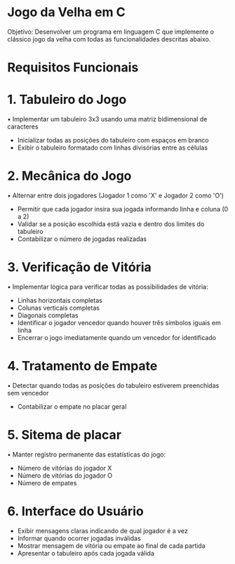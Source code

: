 # Jogo da Velha em C
Objetivo:
Desenvolver um programa em linguagem C que implemente o clássico jogo da velha com todas as funcionalidades descritas abaixo.

# Requisitos Funcionais 

# 1. Tabuleiro do Jogo
• Implementar um tabuleiro 3x3 usando uma matriz bidimensional de caracteres
- Inicializar todas as posições do tabuleiro com espaços em branco
- Exibir o tabuleiro formatado com linhas divisórias entre as células

# 2. Mecânica do Jogo
• Alternar entre dois jogadores (Jogador 1 como 'X' e Jogador 2 como 'O')
- Permitir que cada jogador insira sua jogada informando linha e coluna (0 a 2)
- Validar se a posição escolhida está vazia e dentro dos limites do tabuleiro
- Contabilizar o número de jogadas realizadas

# 3. Verificação de Vitória
• Implementar lógica para verificar todas as possibilidades de vitória:
- Linhas horizontais completas
- Colunas verticais completas
- Diagonais completas
- Identificar o jogador vencedor quando houver três símbolos iguais em linha
- Encerrar o jogo imediatamente quando um vencedor for identificado

# 4. Tratamento de Empate
• Detectar quando todas as posições do tabuleiro estiverem preenchidas sem vencedor
- Contabilizar o empate no placar geral

# 5. Sitema de placar
• Manter registro permanente das estatísticas do jogo:
- Número de vitórias do jogador X
- Número de vitórias do jogador O
- Número de empates

# 6. Interface do Usuário
- Exibir mensagens claras indicando de qual jogador é a vez
- Informar quando ocorrer jogadas inválidas
- Mostrar mensagem de vitória ou empate ao final de cada partida
- Apresentar o tabuleiro após cada jogada válida
  


